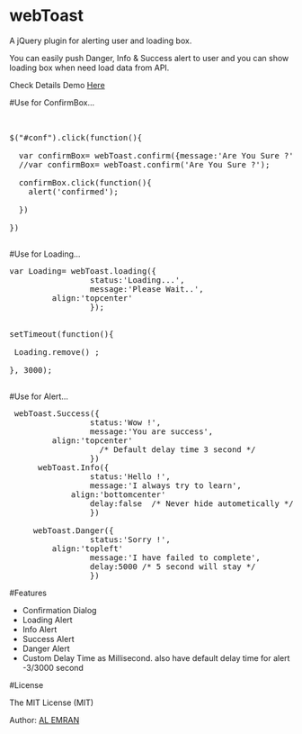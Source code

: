 # webToast
<p>A jQuery plugin for alerting user and loading box.</p>
<p> You can easily push  Danger, Info & Success alert to user  and you can show loading box when need load data from API.</p>
<p>Check Details Demo <a target="_blank" href="https://codepen.io/emrancu/full/jOGEBKM">Here</a></p>
  

<div class="highlight highlight-text-html-basic">


#Use for ConfirmBox...
 
 
<pre>


$("#conf").click(function(){

  var confirmBox= webToast.confirm({message:'Are You Sure ?', align:'topcenter'});
  //var confirmBox= webToast.confirm('Are You Sure ?');

  confirmBox.click(function(){
    alert('confirmed');
 
  }) 

})

</pre>


#Use for Loading...
<pre>
var Loading= webToast.loading({
                 status:'Loading...',
                 message:'Please Wait..',
		 align:'topcenter'
                 });
   

setTimeout(function(){ 
  
 Loading.remove() ;
 
}, 3000);

</pre>

#Use for Alert...
<pre>
 webToast.Success({
                 status:'Wow !',
                 message:'You are success',
		 align:'topcenter'
                   /* Default delay time 3 second */
                 })
      webToast.Info({
                 status:'Hello !',
                 message:'I always try to learn',
	         align:'bottomcenter'
                 delay:false  /* Never hide autometically */
                 })
                 
     webToast.Danger({
                 status:'Sorry !',
		 align:'topleft'
                 message:'I have failed to complete',
                 delay:5000 /* 5 second will stay */
                 })
</pre>

#Features
<ul> 
<li> Confirmation Dialog </li>
<li> Loading Alert</li>
<li> Info Alert</li>
<li> Success Alert</li>
<li> Danger Alert</li>
<li> Custom Delay Time as Millisecond. also have default delay time for alert -3/3000 second </li>

</ul>

#License
<p>The MIT License (MIT)</p>

<p>Author: <a href="https://alemran.me">AL EMRAN</a></p>
